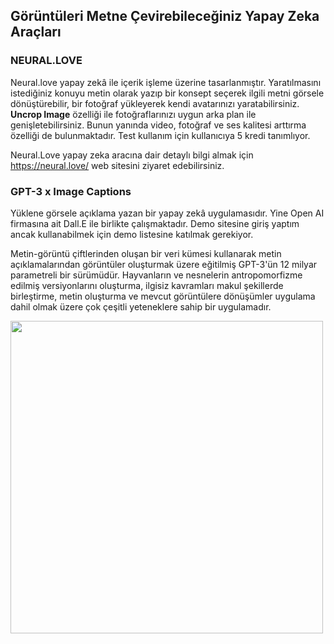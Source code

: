 ## Görüntüleri Metne Çevirebileceğiniz Yapay Zeka Araçları

### NEURAL.LOVE
Neural.love yapay zekâ ile içerik işleme üzerine tasarlanmıştır. Yaratılmasını istediğiniz konuyu metin olarak yazıp bir konsept seçerek ilgili metni görsele dönüştürebilir, bir fotoğraf yükleyerek kendi avatarınızı yaratabilirsiniz. **Uncrop Image** özelliği ile fotoğraflarınızı uygun arka plan ile genişletebilirsiniz. Bunun yanında video, fotoğraf ve ses kalitesi arttırma özelliği de bulunmaktadır. 
Test kullanım için kullanıcıya 5 kredi tanımlıyor. 

Neural.Love yapay zeka aracına dair detaylı bilgi almak için https://neural.love/ web sitesini ziyaret edebilirsiniz. 

### GPT-3 x Image Captions
Yüklene görsele açıklama yazan bir yapay zekâ uygulamasıdır. Yine Open AI firmasına ait Dall.E ile birlikte çalışmaktadır. 
Demo sitesine giriş yaptım ancak kullanabilmek için demo listesine katılmak gerekiyor. 

Metin-görüntü çiftlerinden oluşan bir veri kümesi kullanarak metin açıklamalarından görüntüler oluşturmak üzere eğitilmiş GPT-3'ün 12 milyar parametreli bir sürümüdür. Hayvanların ve nesnelerin antropomorfizme edilmiş versiyonlarını oluşturma, ilgisiz kavramları makul şekillerde birleştirme, metin oluşturma ve mevcut görüntülere dönüşümler uygulama dahil olmak üzere çok çeşitli yeteneklere sahip bir uygulamadır.

<img style="width:500px" src="https://imgopt.infoq.com/fit-in/1200x2400/filters:quality(80)/filters:no_upscale()/news/2021/02/openai-gpt-image/en/resources/2armchair-avocado-1611616149475.png" />
